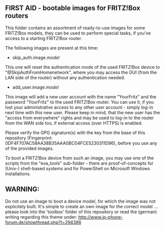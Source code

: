 ## FIRST AID - bootable images for FRITZ!Box routers

This folder contains an assortment of ready-to-use images for some FRITZ!Box models, they can be used to perform special tasks, if you've access to a starting FRITZ!Box router.

The following images are present at this time:

- skip_auth.image.*model*

This one will reset the authentication mode of the used FRITZ!Box device to "@SkipAuthFromHomenetwork", where you may access the GUI (from the LAN side of the router) without any authentication needed.

- add_user.image.*model*

This image will add a new user account with the name "YourFritz" and the password "YourFritz" to the used FRITZ!Box router. You can use it, if you lost your administrative access to any other user account - simply log-in next time with this new user. Please keep in mind, that the new user has the "access from everywhere" rights and may be used to log-in to the router from the WAN side too, if external access (over HTTPS) is enabled.

Please verify the GPG signature(s) with the key from the base of this repository (Fingerprint: 0DF4F707AC58AA38B35AAA0BC04FCE5230311D96), before you use any of the provided images.

To boot a FRITZ!Box device from such an image, you may use one of the scripts from the "eva_tools" sub-folder - there are proof-of-concepts for (Unix-) shell-based systems and for PowerShell on Microsoft Windows installations.

## WARNING:

Do not use an image to boot a device model, for which the image was not explicitely built. It's simple to create an own image for the correct model ... please look into the 'toolbox' folder of this repository or read the (german) writing regarding this theme under: http://www.ip-phone-forum.de/showthread.php?t=294386

